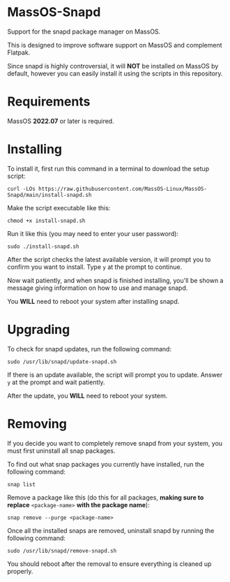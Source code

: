 # MassOS-Snapd
Support for the snapd package manager on MassOS.

This is designed to improve software support on MassOS and complement Flatpak.

Since snapd is highly controversial, it will **NOT** be installed on MassOS by default, however you can easily install it using the scripts in this repository.

# Requirements
MassOS **2022.07** or later is required.

# Installing
To install it, first run this command in a terminal to download the setup script:
```
curl -LOs https://raw.githubusercontent.com/MassOS-Linux/MassOS-Snapd/main/install-snapd.sh
```
Make the script executable like this:
```
chmod +x install-snapd.sh
```
Run it like this (you may need to enter your user password):
```
sudo ./install-snapd.sh
```
After the script checks the latest available version, it will prompt you to confirm you want to install. Type `y` at the prompt to continue.

Now wait patiently, and when snapd is finished installing, you'll be shown a message giving information on how to use and manage snapd.

You **WILL** need to reboot your system after installing snapd.

# Upgrading
To check for snapd updates, run the following command:
```
sudo /usr/lib/snapd/update-snapd.sh
```
If there is an update available, the script will prompt you to update. Answer `y` at the prompt and wait patiently.

After the update, you **WILL** need to reboot your system.

# Removing
If you decide you want to completely remove snapd from your system, you must first uninstall all snap packages.

To find out what snap packages you currently have installed, run the following command:
```
snap list
```
Remove a package like this (do this for all packages, **making sure to replace** `<package-name>` **with the package name**):
```
snap remove --purge <package-name>
```
Once all the installed snaps are removed, uninstall snapd by running the following command:
```
sudo /usr/lib/snapd/remove-snapd.sh
```
You should reboot after the removal to ensure everything is cleaned up properly.
